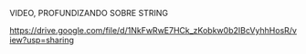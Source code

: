 VIDEO, PROFUNDIZANDO SOBRE STRING

https://drive.google.com/file/d/1NkFwRwE7HCk_zKobkw0b2IBcVyhhHosR/view?usp=sharing
